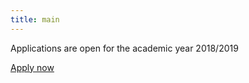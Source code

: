```yaml
---
title: main
---
```


Applications are open for the academic year 2018/2019

[Apply now](/admission "Admission")